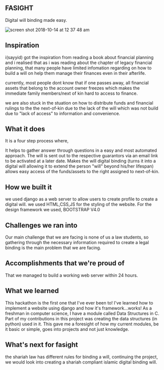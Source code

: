## FASIGHT
Digital will binding made easy.

![screen shot 2018-10-14 at 12 37 48 am](https://user-images.githubusercontent.com/22993048/46912608-b272e980-cfac-11e8-9567-f85358ee589a.png)

## Inspiration
i(sayyid) got the inspiration from reading a book about financial planning and i realised that as i was reading about the chapter of legacy financial planning, that many people have limited infomation regarding on how to build a will on help them manage their finances even in their afterlife.

currently, most people dont know that if one passes away, all financial assets that belong to the account owner freezes which makes the immediate family members/next of kin hard to access to finance.

we are also stuck in the stuation on how to distribute funds and financial rulings to the the next-of-kin due to the lack of the will which was not build due to "lack of access" to information and convenience.

## What it does
It is a four step process where,

It helps to gather answer through questions in a easy and most automated approach.
The will is sent out to the respective guarantors via an email link to be activated at a later date.
Makes the will digital binding (turns it into a digital will allowing it to extend the person "will" beyond his/her lifespan)
allows easy access of the funds/assets to the right assigned to next-of-kin.

## How we built it
we used django as a web server to allow users to create profile to create a digital will. we used HTML,CSS,JS for the styling of the website. For the design framework we used, BOOTSTRAP V4.0

## Challenges we ran into
Our main challenge that we are facing is none of us a law students, so gathering through the necessary information required to create a legal binding is the main problem that we are facing.

## Accomplishments that we're proud of
That we managed to build a working web server within 24 hours.

## What we learned
This hackathon is the first one that I've ever been to! I've learned how to implement a website using django and how it's framework...works! As a freshman in computer science, I have a module called Data Structures in C. Part of my contributions in this project was creating the data structures (in python) used in it. This gave me a foresight of how my current modules, be it basic or simple, goes into projects and not just knowledge.

## What's next for fasight
the shariah law has different rules for binding a will, continuing the project, we would look into creating a shariah compliant islamic digital binding will.
